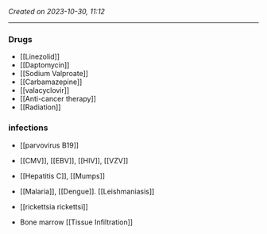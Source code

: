 
*Created on 2023-10-30, 11:12* 

---
### Drugs
- [[Linezolid]]
- [[Daptomycin]]
- [[Sodium Valproate]]
- [[Carbamazepine]] 
- [[valacyclovir]]
- [[Anti-cancer therapy]]
- [[Radiation]]

### infections
- [[parvovirus B19]]
- [[CMV]], [[EBV]], [[HIV]], [[VZV]]
- [[Hepatitis C]], [[Mumps]] 
- [[Malaria]], [[Dengue]]. [[Leishmaniasis]] 
- [[rickettsia rickettsi]] 

- Bone marrow [[Tissue Infiltration]] 